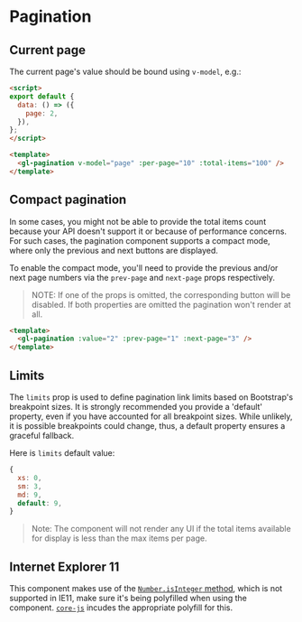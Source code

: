 # Pagination

<!-- STORY -->

## Current page

The current page's value should be bound using `v-model`, e.g.:

```html
<script>
export default {
  data: () => ({
    page: 2,
  }),
};
</script>

<template>
  <gl-pagination v-model="page" :per-page="10" :total-items="100" />
</template>
```

## Compact pagination

In some cases, you might not be able to provide the total items count because your API doesn't support it or because of performance concerns. For such cases, the pagination component supports a compact mode, where only the previous and next buttons are displayed.

To enable the compact mode, you'll need to provide the previous and/or next page numbers via the `prev-page` and `next-page` props respectively.

> NOTE: If one of the props is omitted, the corresponding button will be disabled. If both properties are omitted the pagination won't render at all.

```html
<template>
  <gl-pagination :value="2" :prev-page="1" :next-page="3" />
</template>
```

## Limits

The `limits` prop is used to define pagination link limits based on Bootstrap's breakpoint sizes. It is strongly recommended you provide a 'default' property, even if you have accounted for all breakpoint sizes. While unlikely, it is possible breakpoints could change, thus, a default property ensures a graceful fallback.

Here is `limits` default value:

```js
{
  xs: 0,
  sm: 3,
  md: 9,
  default: 9,
}
```

> Note: The component will not render any UI if the total items available for display is less than the max items per page.

## Internet Explorer 11

This component makes use of the [`Number.isInteger` method](https://developer.mozilla.org/en-US/docs/Web/JavaScript/Reference/Global_Objects/Number/isInteger), which is not supported in IE11, make sure it's being polyfilled when using the component. [`core-js`](https://github.com/zloirock/core-js) incudes the appropriate polyfill for this.
